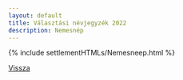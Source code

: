 ```yaml
---
layout: default
title: Választási névjegyzék 2022
description: Nemesnép
---
```


{% include settlementHTMLs/Nemesneep.html %}

[Vissza](./)